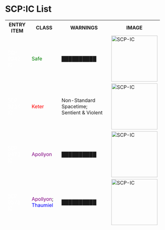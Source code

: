 <html lang="en">
<body>
    <h1>SCP:IC List</h1>
    <table>
        <thead>
            <tr>
                <th>ENTRY ITEM</th>
                <th>CLASS</th>
                <th>WARNINGS</th>
                <th>IMAGE</th>
            </tr>
            <tr>
                <td><a href="./SCP1/9042" style="color:white">SCP-9042-IC</a></td>
                <td><span style="color:green">Safe</span></td>
                <td>██████████</td>
                <td><img src="https://img.shields.io/badge/SCP-IC-000000?style=for-the-badge&labelColor=000000&color=ffffff" title="SCP-IC" alt="SCP-IC" width="150"/></td>
            </tr>
            <tr>
                <td><a href="./SCP1/9234" style="color:white">SCP-9234-IC</a></td>
                <td><span style="color:red">Keter</span></td>
                <td>Non-Standard Spacetime; Sentient & Violent</td>
                <td><img src="https://img.shields.io/badge/SCP-IC-000000?style=for-the-badge&labelColor=000000&color=ffffff" title="SCP-IC" alt="SCP-IC" width="150"/></td>
            </tr>
            <tr>
                <td><a href="./SCP1/9473" style="color:white">SCP-9473-IC</a></td>
                <td><span style="color:purple">Apollyon</span></td>
                <td>██████████</td>
                <td><img src="https://img.shields.io/badge/SCP-IC-000000?style=for-the-badge&labelColor=000000&color=ffffff" title="SCP-IC" alt="SCP-IC" width="150"/></td>
            </tr>
            <tr>
                <td><a href="./SCP1/9578" style="color:white">SCP-9578-IC</a></td>
                <td><span style="color:purple">Apollyon</span>; <span style="color:blue">Thaumiel</span></td>
                <td>██████████</td>
                <td><img src="https://img.shields.io/badge/SCP-IC-000000?style=for-the-badge&labelColor=000000&color=ffffff" title="SCP-IC" alt="SCP-IC" width="150"/></td>
            </tr>
        </thead>
    </table>
</body>
</html>
